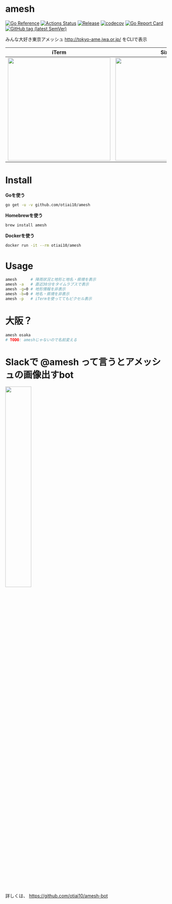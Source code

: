 amesh
==========

[![Go Reference](https://pkg.go.dev/badge/github.com/otiai10/amesh.svg)](https://pkg.go.dev/github.com/otiai10/amesh)
[![Actions Status](https://github.com/otiai10/amesh/workflows/Go/badge.svg)](https://github.com/otiai10/amesh/actions?query=workflow%3AGo)
[![Release](https://github.com/otiai10/amesh/actions/workflows/release.yml/badge.svg)](https://github.com/otiai10/amesh/actions/workflows/release.yml)
[![codecov](https://codecov.io/gh/otiai10/amesh/branch/main/graph/badge.svg?token=2KSMSazCPd)](https://codecov.io/gh/otiai10/amesh)
[![Go Report Card](https://goreportcard.com/badge/github.com/otiai10/amesh)](https://goreportcard.com/report/github.com/otiai10/amesh)
[![GitHub tag (latest SemVer)](https://img.shields.io/github/v/tag/otiai10/amesh?sort=semver)](https://pkg.go.dev/github.com/otiai10/amesh)

みんな大好き東京アメッシュ http://tokyo-ame.jwa.or.jp/
をCLIで表示

| iTerm | Sixel | default |
|:-----:|:-----:|:-------:|
| <img width="320px" src="https://user-images.githubusercontent.com/931554/39689648-8e8520b4-5212-11e8-87e2-b0bad05f530c.png"> | <img width="320px" src="https://user-images.githubusercontent.com/10111/39798686-7d505878-539c-11e8-8671-322f495824cb.png"> | <img width="320px" src="https://cloud.githubusercontent.com/assets/931554/11038037/5940e5be-8744-11e5-94d9-4b0bc7b2f55f.png"> |


# Install

**Goを使う**
```sh
go get -u -v github.com/otiai10/amesh
```

**Homebrewを使う**
```sh
brew install amesh
```

**Dockerを使う**
```sh
docker run -it --rm otiai10/amesh
```

# Usage

```sh
amesh      # 降雨状況と地形と地名・県境を表示
amesh -a   # 直近30分をタイムラプスで表示
amesh -g=0 # 地形情報を非表示
amesh -b=0 # 地名・県境を非表示
amesh -p   # iTermを使っててもピクセル表示
```

# 大阪？

```sh
amesh osaka
# TODO: ameshじゃないので名前変える
```

# Slackで @amesh って言うとアメッシュの画像出すbot

<img width="40%" src="https://user-images.githubusercontent.com/931554/44345661-e5c65a00-a4ce-11e8-96a3-a024b8651183.png" >

詳しくは、 https://github.com/otiai10/amesh-bot
